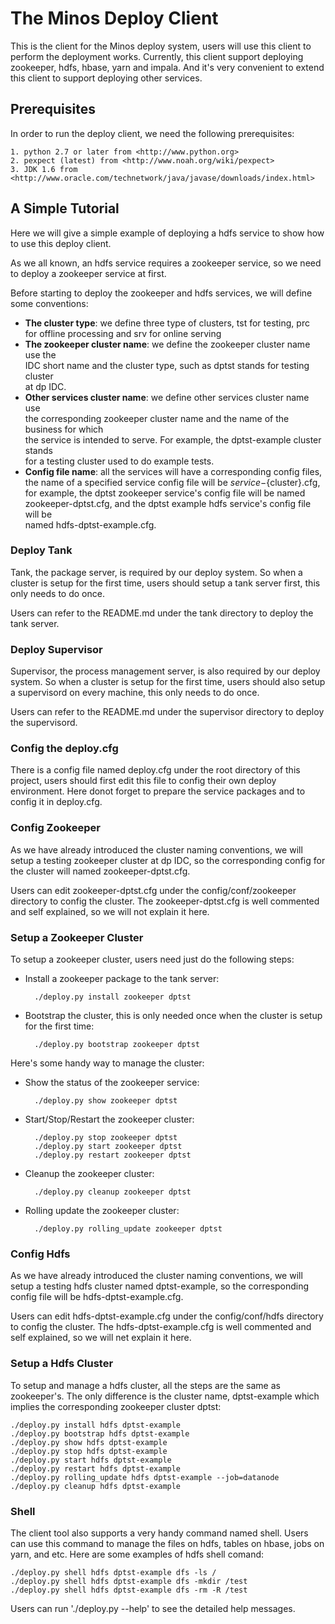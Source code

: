 # The Minos Deploy Client
This is the client for the Minos deploy system, users will use this client
to perform the deployment works. Currently, this client support deploying
zookeeper, hdfs, hbase, yarn and impala. And it's very convenient to extend
this client to support deploying other services.

## Prerequisites
In order to run the deploy client, we need the following prerequisites:

    1. python 2.7 or later from <http://www.python.org>
    2. pexpect (latest) from <http://www.noah.org/wiki/pexpect>
    3. JDK 1.6 from <http://www.oracle.com/technetwork/java/javase/downloads/index.html>

## A Simple Tutorial
Here we will give a simple example of deploying a hdfs service to show how
to use this deploy client.

As we all known, an hdfs service requires a zookeeper service, so we need to
deploy a zookeeper service at first.

Before starting to deploy the zookeeper and hdfs services, we will define
some conventions:

* **The cluster type**: we define three type of clusters, tst for testing, prc  
for offline processing and srv for online serving
* **The zookeeper cluster name**: we define the zookeeper cluster name use the  
IDC short name and the cluster type, such as dptst stands for testing cluster  
at dp IDC.
* **Other services cluster name**: we define other services cluster name use  
the corresponding zookeeper cluster name and the name of the business for which  
the service is intended to serve. For example, the dptst-example cluster stands  
for a testing cluster used to do example tests.
* **Config file name**: all the services will have a corresponding config files,  
the name of a specified service config file will be ${service}-${cluster}.cfg,  
for example, the dptst zookeeper service's config file will be named  
zookeeper-dptst.cfg, and the dptst example hdfs service's config file will be  
named hdfs-dptst-example.cfg.

### Deploy Tank
Tank, the package server, is required by our deploy system. So when a cluster
is setup for the first time, users should setup a tank server first, this only
needs to do once.

Users can refer to the README.md under the tank directory to deploy the tank
server.

### Deploy Supervisor
Supervisor, the process management server, is also required by our deploy
system. So when a cluster is setup for the first time, users should also setup
a supervisord on every machine, this only needs to do once.

Users can refer to the README.md under the supervisor directory to deploy the
supervisord.

### Config the deploy.cfg
There is a config file named deploy.cfg under the root directory of this
project, users should first edit this file to config their own deploy
environment. Here donot forget to prepare the service packages and to config
it in deploy.cfg.

### Config Zookeeper
As we have already introduced the cluster naming conventions, we will setup a
testing zookeeper cluster at dp IDC, so the corresponding config for the
cluster will named zookeeper-dptst.cfg.

Users can edit zookeeper-dptst.cfg under the config/conf/zookeeper directory
to config the cluster. The zookeeper-dptst.cfg is well commented and self
explained, so we will not explain it here.

### Setup a Zookeeper Cluster
To setup a zookeeper cluster, users need just do the following steps:

* Install a zookeeper package to the tank server:

        ./deploy.py install zookeeper dptst

* Bootstrap the cluster, this is only needed once when the cluster is setup
for the first time:

        ./deploy.py bootstrap zookeeper dptst

Here's some handy way to manage the cluster:

* Show the status of the zookeeper service:

        ./deploy.py show zookeeper dptst
* Start/Stop/Restart the zookeeper cluster:

        ./deploy.py stop zookeeper dptst
        ./deploy.py start zookeeper dptst
        ./deploy.py restart zookeeper dptst

* Cleanup the zookeeper cluster:

        ./deploy.py cleanup zookeeper dptst

* Rolling update the zookeeper cluster:

        ./deploy.py rolling_update zookeeper dptst

### Config Hdfs
As we have already introduced the cluster naming conventions, we will setup a
testing hdfs cluster named dptst-example, so the corresponding config file
will be hdfs-dptst-example.cfg.

Users can edit hdfs-dptst-example.cfg under the config/conf/hdfs directory
to config the cluster. The hdfs-dptst-example.cfg is well commented and self
explained, so we will net explain it here.

### Setup a Hdfs Cluster
To setup and manage a hdfs cluster, all the steps are the same as zookeeper's.
The only difference is the cluster name, dptst-example which implies the
corresponding zookeeper cluster dptst:

    ./deploy.py install hdfs dptst-example
    ./deploy.py bootstrap hdfs dptst-example
    ./deploy.py show hdfs dptst-example
    ./deploy.py stop hdfs dptst-example
    ./deploy.py start hdfs dptst-example
    ./deploy.py restart hdfs dptst-example
    ./deploy.py rolling_update hdfs dptst-example --job=datanode
    ./deploy.py cleanup hdfs dptst-example

### Shell
The client tool also supports a very handy command named shell. Users can use
this command to manage the files on hdfs, tables on hbase, jobs on yarn, and
etc. Here are some examples of hdfs shell comand:

    ./deploy.py shell hdfs dptst-example dfs -ls /
    ./deploy.py shell hdfs dptst-example dfs -mkdir /test
    ./deploy.py shell hdfs dptst-example dfs -rm -R /test

Users can run './deploy.py --help' to see the detailed help messages.
